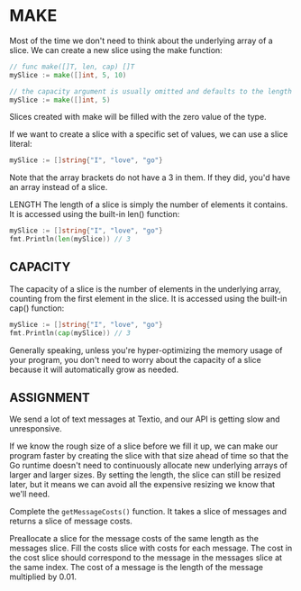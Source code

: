 # MAKE
Most of the time we don't need to think about the underlying array of a slice. We can create a new slice using the make function:

```go
// func make([]T, len, cap) []T
mySlice := make([]int, 5, 10)

// the capacity argument is usually omitted and defaults to the length
mySlice := make([]int, 5)
```

Slices created with make will be filled with the zero value of the type.

If we want to create a slice with a specific set of values, we can use a slice literal:

```go
mySlice := []string{"I", "love", "go"}
```

Note that the array brackets do not have a 3 in them. If they did, you'd have an array instead of a slice.

LENGTH
The length of a slice is simply the number of elements it contains. It is accessed using the built-in len() function:

```go
mySlice := []string{"I", "love", "go"}
fmt.Println(len(mySlice)) // 3
```

## CAPACITY
The capacity of a slice is the number of elements in the underlying array, counting from the first element in the slice. It is accessed using the built-in cap() function:

```go
mySlice := []string{"I", "love", "go"}
fmt.Println(cap(mySlice)) // 3
```

Generally speaking, unless you're hyper-optimizing the memory usage of your program, you don't need to worry about the capacity of a slice because it will automatically grow as needed.

## ASSIGNMENT
We send a lot of text messages at Textio, and our API is getting slow and unresponsive.

If we know the rough size of a slice before we fill it up, we can make our program faster by creating the slice with that size ahead of time so that the Go runtime doesn't need to continuously allocate new underlying arrays of larger and larger sizes. By setting the length, the slice can still be resized later, but it means we can avoid all the expensive resizing we know that we'll need.

Complete the `getMessageCosts()` function. It takes a slice of messages and returns a slice of message costs.

Preallocate a slice for the message costs of the same length as the messages slice.
Fill the costs slice with costs for each message. The cost in the cost slice should correspond to the message in the messages slice at the same index. The cost of a message is the length of the message multiplied by 0.01.